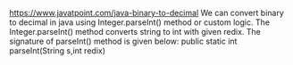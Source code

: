https://www.javatpoint.com/java-binary-to-decimal
We can convert binary to decimal in java using Integer.parseInt() method or custom logic.
The Integer.parseInt() method converts string to int with given redix. The signature of parseInt() method is given below:
​
public static int parseInt(String s,int redix)